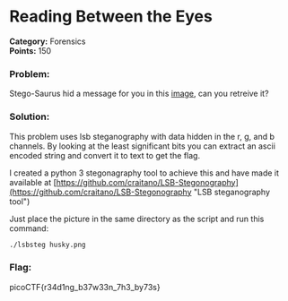 # Reading Between the Eyes
__Category:__ Forensics  
__Points:__ 150

### Problem:

Stego-Saurus hid a message for you in this [image](https://2018shell3.picoctf.com/static/3e423171eed198e8425524a1b052869b/husky.png), can you retreive it?

### Solution:

This problem uses lsb steganography with data hidden in the r, g, and b channels.
By looking at the least significant bits you can extract an ascii encoded string and convert it to text to get the flag.

I created a python 3 stegonagraphy tool to achieve this and have made it available at [https://github.com/craitano/LSB-Stegonography](https://github.com/craitano/LSB-Stegonography "LSB steganography tool")

Just place the picture in the same directory as the script and run this command: 
```Bash
./lsbsteg husky.png
```
### Flag:

picoCTF{r34d1ng_b37w33n_7h3_by73s}

